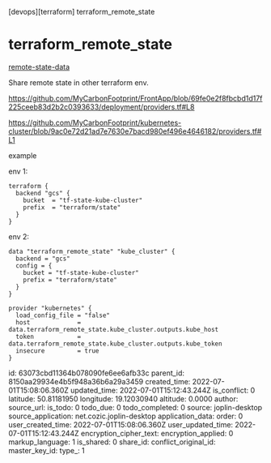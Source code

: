 [devops][terraform] terraform_remote_state

# terraform\_remote\_state

[remote-state-data](https://www.terraform.io/language/state/remote-state-data "remote-state-data")

Share remote state in other terraform env.

https://github.com/MyCarbonFootprint/FrontApp/blob/69fe0e2f8fbcbd1d17f225ceeb83d2b2c0393633/deployment/providers.tf#L8

https://github.com/MyCarbonFootprint/kubernetes-cluster/blob/9ac0e72d21ad7e7630e7bacd980ef496e4646182/providers.tf#L1

example

env 1:

```hcl
terraform {
  backend "gcs" {
    bucket  = "tf-state-kube-cluster"
    prefix  = "terraform/state"
  }
}
```

env 2:
```hcl
data "terraform_remote_state" "kube_cluster" {
  backend = "gcs"
  config = {
    bucket = "tf-state-kube-cluster"
    prefix = "terraform/state"
  }
}

provider "kubernetes" {
  load_config_file = "false"
  host             = data.terraform_remote_state.kube_cluster.outputs.kube_host
  token            = data.terraform_remote_state.kube_cluster.outputs.kube_token
  insecure         = true
}
```


id: 63073cbd11364b078090fe6ee6afb33c
parent_id: 8150aa29934e4b5f948a36b6a29a3459
created_time: 2022-07-01T15:08:06.360Z
updated_time: 2022-07-01T15:12:43.244Z
is_conflict: 0
latitude: 50.81181950
longitude: 19.12030940
altitude: 0.0000
author: 
source_url: 
is_todo: 0
todo_due: 0
todo_completed: 0
source: joplin-desktop
source_application: net.cozic.joplin-desktop
application_data: 
order: 0
user_created_time: 2022-07-01T15:08:06.360Z
user_updated_time: 2022-07-01T15:12:43.244Z
encryption_cipher_text: 
encryption_applied: 0
markup_language: 1
is_shared: 0
share_id: 
conflict_original_id: 
master_key_id: 
type_: 1